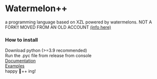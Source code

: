 # Watermelon++
a programming language based on XZL powered by watermelons. NOT A FORK!! MOVED FROM AN OLD ACCOUNT [(info here)](https://github.com/aceinetx/WhatHappened)
<br>
### How to install
Download python (>=3.9 recommended)
<br>Run the .pyc file from release from console
<br>[Documentation](DOCS.md)
<br>[Examples](EXAMPLES.md)
<br>happy 🍉++ ing!
